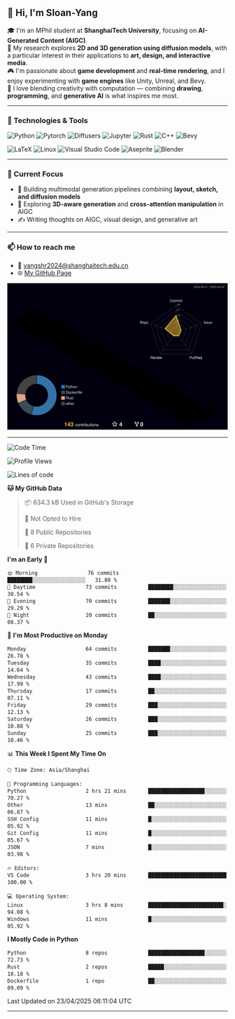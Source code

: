 ## 👋 Hi, I'm Sloan-Yang

🎓 I'm an MPhil student at **ShanghaiTech University**, focusing on **AI-Generated Content (AIGC)**.  
🧠 My research explores **2D and 3D generation using diffusion models**, with a particular interest in their applications to **art, design, and interactive media**.  
🎮 I'm passionate about **game development** and **real-time rendering**, and I enjoy experimenting with **game engines** like Unity, Unreal, and Bevy.  
🎨 I love blending creativity with computation — combining **drawing**, **programming**, and **generative AI** is what inspires me most.

---

### 🧰 Technologies & Tools

![Python](https://img.shields.io/badge/python-%233776AB.svg?style=for-the-badge&logo=python&logoColor=white)
![Pytorch](https://img.shields.io/badge/pytorch-%23EE4C2C.svg?style=for-the-badge&logo=pytorch&logoColor=white)
![Diffusers](https://img.shields.io/badge/diffusers-HuggingFace-yellow?style=for-the-badge&logo=huggingface&logoColor=black)
![Jupyter](https://img.shields.io/badge/Jupyter-%23F37626.svg?style=for-the-badge&logo=Jupyter&logoColor=white)
![Rust](https://img.shields.io/badge/Rust-%23000000.svg?style=for-the-badge&logo=rust&logoColor=white)
![C++](https://img.shields.io/badge/C++-%2300599C.svg?style=for-the-badge&logo=c%2B%2B&logoColor=white)
![Bevy](https://img.shields.io/badge/Bevy-000000.svg?style=for-the-badge&logo=bevy&logoColor=white)

![LaTeX](https://img.shields.io/badge/LaTeX-47A141?style=for-the-badge&logo=latex&logoColor=white)
![Linux](https://img.shields.io/badge/Linux-FCC624?style=for-the-badge&logo=linux&logoColor=black)
![Visual Studio Code](https://img.shields.io/badge/VSCode-0078d7.svg?style=for-the-badge&logo=visual-studio-code&logoColor=white)
![Aseprite](https://img.shields.io/badge/Aseprite-FFFFFF?style=for-the-badge&logo=Aseprite&logoColor=%237D929E)
![Blender](https://img.shields.io/badge/Blender-F5792A?style=for-the-badge&logo=blender&logoColor=white)

---

### 🔭 Current Focus

- 🎨 Building multimodal generation pipelines combining **layout, sketch, and diffusion models**
- 🧪 Exploring **3D-aware generation** and **cross-attention manipulation** in AIGC
- ✍️ Writing thoughts on AIGC, visual design, and generative art

---

### 📫 How to reach me

- 📧 <a href="mailto:yangshr2024@shanghaitech.edu.cn">yangshr2024@shanghaitech.edu.cn</a>
- 🌐 [My GitHub Page](https://sloan-yang.github.io)  



![3D Profile](https://raw.githubusercontent.com/Sloan-Yang/Sloan-Yang/main/profile-3d-contrib/profile-night-rainbow.svg)

---


<!--START_SECTION:waka-->
![Code Time](http://img.shields.io/badge/Code%20Time-3%20hrs%2020%20mins-blue)

![Profile Views](http://img.shields.io/badge/Profile%20Views-409-blue)

![Lines of code](https://img.shields.io/badge/From%20Hello%20World%20I%27ve%20Written-1.9%20million%20lines%20of%20code-blue)

**🐱 My GitHub Data** 

> 📦 634.3 kB Used in GitHub's Storage 
 > 
> 🚫 Not Opted to Hire
 > 
> 📜 8 Public Repositories 
 > 
> 🔑 6 Private Repositories 
 > 
**I'm an Early 🐤** 

```text
🌞 Morning                76 commits          ████████░░░░░░░░░░░░░░░░░   31.80 % 
🌆 Daytime                73 commits          ████████░░░░░░░░░░░░░░░░░   30.54 % 
🌃 Evening                70 commits          ███████░░░░░░░░░░░░░░░░░░   29.29 % 
🌙 Night                  20 commits          ██░░░░░░░░░░░░░░░░░░░░░░░   08.37 % 
```
📅 **I'm Most Productive on Monday** 

```text
Monday                   64 commits          ███████░░░░░░░░░░░░░░░░░░   26.78 % 
Tuesday                  35 commits          ████░░░░░░░░░░░░░░░░░░░░░   14.64 % 
Wednesday                43 commits          ████░░░░░░░░░░░░░░░░░░░░░   17.99 % 
Thursday                 17 commits          ██░░░░░░░░░░░░░░░░░░░░░░░   07.11 % 
Friday                   29 commits          ███░░░░░░░░░░░░░░░░░░░░░░   12.13 % 
Saturday                 26 commits          ███░░░░░░░░░░░░░░░░░░░░░░   10.88 % 
Sunday                   25 commits          ███░░░░░░░░░░░░░░░░░░░░░░   10.46 % 
```


📊 **This Week I Spent My Time On** 

```text
🕑︎ Time Zone: Asia/Shanghai

💬 Programming Languages: 
Python                   2 hrs 21 mins       ██████████████████░░░░░░░   70.27 % 
Other                    13 mins             ██░░░░░░░░░░░░░░░░░░░░░░░   06.87 % 
SSH Config               11 mins             █░░░░░░░░░░░░░░░░░░░░░░░░   05.92 % 
Git Config               11 mins             █░░░░░░░░░░░░░░░░░░░░░░░░   05.67 % 
JSON                     7 mins              █░░░░░░░░░░░░░░░░░░░░░░░░   03.98 % 

🔥 Editors: 
VS Code                  3 hrs 20 mins       █████████████████████████   100.00 % 

💻 Operating System: 
Linux                    3 hrs 8 mins        ████████████████████████░   94.08 % 
Windows                  11 mins             █░░░░░░░░░░░░░░░░░░░░░░░░   05.92 % 
```

**I Mostly Code in Python** 

```text
Python                   8 repos             ██████████████████░░░░░░░   72.73 % 
Rust                     2 repos             █████░░░░░░░░░░░░░░░░░░░░   18.18 % 
Dockerfile               1 repo              ██░░░░░░░░░░░░░░░░░░░░░░░   09.09 % 
```




 Last Updated on 23/04/2025 06:11:04 UTC
<!--END_SECTION:waka-->

---


